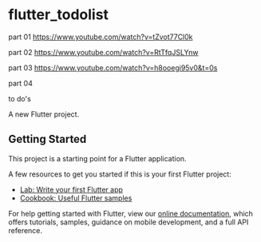 # flutter_todolist

part 01 https://www.youtube.com/watch?v=tZvot77Cl0k

part 02 https://www.youtube.com/watch?v=RtTfqJSLYnw

part 03 https://www.youtube.com/watch?v=h8ooegi95v0&t=0s

part 04 



to do's



A new Flutter project.

## Getting Started

This project is a starting point for a Flutter application.

A few resources to get you started if this is your first Flutter project:

- [Lab: Write your first Flutter app](https://flutter.dev/docs/get-started/codelab)
- [Cookbook: Useful Flutter samples](https://flutter.dev/docs/cookbook)

For help getting started with Flutter, view our
[online documentation](https://flutter.dev/docs), which offers tutorials,
samples, guidance on mobile development, and a full API reference.
